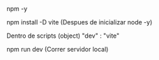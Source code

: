 npm -y

npm install -D vite (Despues de inicializar node -y)

Dentro de scripts (object)
"dev" : "vite"

npm run dev (Correr servidor local)
